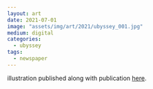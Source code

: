 ```yaml
---
layout: art
date: 2021-07-01
image: "assets/img/art/2021/ubyssey_001.jpg"
medium: digital
categories:
  - ubyssey
tags:
  - newspaper
---
```


illustration published along with publication [here](https://ubyssey.ca/news/indigenous-honorary-degree-recipients/).